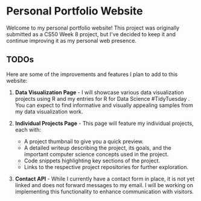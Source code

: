 # Personal Portfolio Website
Welcome to my personal portfolio website! This project was originally submitted as a CS50 Week 8 project, but I've decided to keep it and continue improving it as my personal web presence.

## TODOs
Here are some of the improvements and features I plan to add to this website:

1. **Data Visualization Page** - I will showcase various data visualization projects using R and my entries for R for Data Science #TidyTuesday . You can expect to find informative and visually appealing samples from my data visualization work.

2. **Individual Projects Page** - This page will feature my individual projects, each with:
    - A project thumbnail to give you a quick preview.
    - A detailed writeup describing the project, its goals, and the important computer science concepts used in the project.
    - Code snippets highlighting key sections of the project.
    - Links to the respective project repositories for further exploration.

3. **Contact API** - While I currently have a contact form in place, it is not yet linked and does not forward messages to my email. I will be working on implementing this functionality to enhance communication with visitors.


